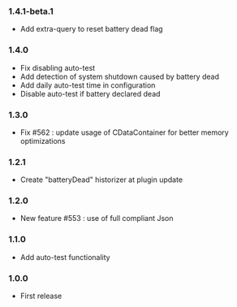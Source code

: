 ### 1.4.1-beta.1
* Add extra-query to reset battery dead flag

### 1.4.0
* Fix disabling auto-test
* Add detection of system shutdown caused by battery dead
* Add daily auto-test time in configuration
* Disable auto-test if battery declared dead

### 1.3.0
* Fix #562  : update usage of CDataContainer for better memory optimizations

### 1.2.1
* Create "batteryDead" historizer at plugin update

### 1.2.0
* New feature #553 : use of full compliant Json

### 1.1.0
* Add auto-test functionality

### 1.0.0
* First release
